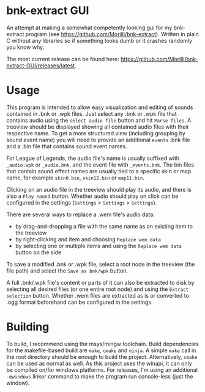 # bnk-extract GUI

An attempt at making a somewhat competently looking gui for my bnk-extract program (see https://github.com/Morilli/bnk-extract).
Written in plain C without any libraries so if something looks dumb or it crashes randomly you know why.

The most current release can be found here: https://github.com/Morilli/bnk-extract-GUI/releases/latest.

# Usage
This program is intended to allow easy visualization and editing of sounds contained in .bnk or .wpk files.
Just select any .bnk or .wpk file that contains audio using the `select audio file` button and hit `Parse files`.
A treeview should be displayed showing all contained audio files with their respective name.
To get a more structured view (including grouping by sound event name) you will need to provide an additional `events` .bnk file
and a .bin file that contains sound event names.

For League of Legends, the audio file's name is usually suffixed with `_audio.wpk` or `_audio.bnk`, and the event file with `_events.bnk`.
The bin files that contain sound effect names are usually tied to a specific skin or map name, for example `skin0.bin`, `skin12.bin` or `map11.bin`.

Clicking on an audio file in the treeview should play its audio, and there is also a `Play sound` button.
Whether audio should play on click can be configured in the settings (`Settings` > `Settings` > `Settings`).

There are several ways to replace a .wem file's audio data:
- by drag-and-dropping a file with the same name as an existing item to the treeview
- by right-clicking and item and choosing `Replace wem data`
- by selecting one or multiple items and using the `Replace wem data` button on the side

To save a modified .bnk or .wpk file, select a root node in the treeview (the file path) and select the `Save as bnk/wpk` button.

A full .bnk/.wpk file's content or parts of it can also be extracted to disk by selecting all desired files (or one entire root node)
and using the `Extract selection` button.
Whether .wem files are extracted as is or converted to .ogg format beforehand can be configured in the settings.


# Building
To build, I recommend using the msys/mingw toolchain. Build dependencies for the makefile-based build are `make`, `cmake` and `ninja`.
A simple `make` call in the root directory should be enough to build the project.
Alternatively, `cmake` can be used as normal as well.
As this project uses the winapi, it can only be compiled on/for windows platforms.
For releases, I'm using an additional `-mwindows` linker command to make the program run console-less (just the window).
